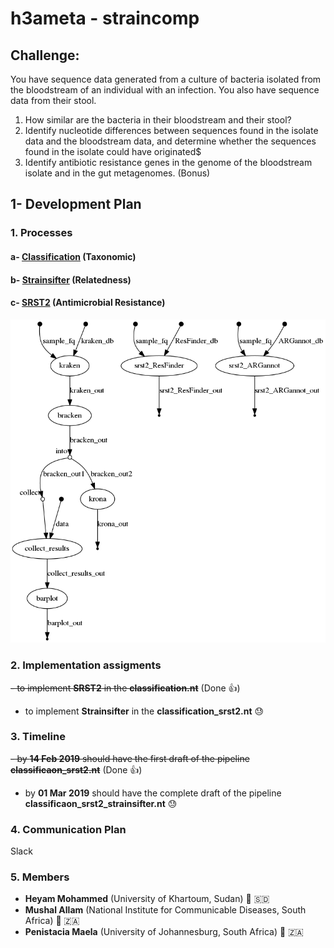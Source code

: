 # h3ameta - straincomp

## Challenge:
You have sequence data generated from a culture of bacteria isolated from the bloodstream of an individual with an infection. You also have sequence data from their stool.
1. How similar are the bacteria in their bloodstream and their stool?
2. Identify nucleotide differences between sequences found in the isolate data and the bloodstream data, and determine whether the sequences found in the isolate could have originated$
3. Identify antibiotic resistance genes in the genome of the bloodstream isolate and in the gut metagenomes. (Bonus)

## 1- Development Plan

### 1. Processes
#### a- [Classification](https://github.com/h3abionet/h3ameta/tree/master/examples/taxonomic_classification) (Taxonomic)
#### b- [Strainsifter](https://github.com/tamburinif/StrainSifter) (Relatedness)
#### c- [SRST2](https://github.com/katholt/srst2) (Antimicrobial Resistance)

![classification_srst2_flowchart"](https://github.com/h3abionet/h3ameta/blob/master/straincomp/classification_srst2_dag.png "classification_srst2_flowchart")

### 2. Implementation assigments
~~- to implement **SRST2** in the **classification.nt**~~ (Done :+1:)
- to implement **Strainsifter** in the **classification_srst2.nt** :sweat:

### 3. Timeline
~~- by **14 Feb 2019** should have the first draft of the pipeline **classificaon_srst2.nt**~~ (Done :+1:)
- by **01 Mar 2019** should have the complete draft of the pipeline **classificaon_srst2_strainsifter.nt**  :sweat:

### 4. Communication Plan
Slack

### 5. Members
- **Heyam Mohammed** (University of Khartoum, Sudan) :woman: 🇸🇩
- **Mushal Allam** (National Institute for Communicable Diseases, South Africa) :man: 🇿🇦
- **Penistacia Maela** (University of Johannesburg, South Africa) :woman: 🇿🇦
